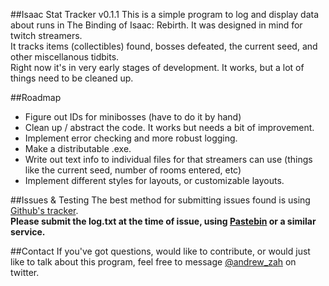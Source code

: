 ##Isaac Stat Tracker v0.1.1
This is a simple program to log and display data about runs in The Binding of Isaac: Rebirth. It was designed in mind for twitch streamers.  
It tracks items (collectibles) found, bosses defeated, the current seed, and other miscellanous tidbits.  
Right now it's in very early stages of development. It works, but a lot of things need to be cleaned up.

##Roadmap
- Figure out IDs for minibosses (have to do it by hand)
- Clean up / abstract the code. It works but needs a bit of improvement.
- Implement error checking and more robust logging.
- Make a distributable .exe.
- Write out text info to individual files for that streamers can use (things like the current seed, number of rooms entered, etc)
- Implement different styles for layouts, or customizable layouts.

##Issues & Testing
The best method for submitting issues found is using [Github's tracker](https://github.com/azah/IsaacStatsTracker/issues).  
**Please submit the log.txt at the time of issue, using [Pastebin](http://pastebin.com/) or a similar service.**

##Contact
If you've got questions, would like to contribute, or would just like to talk about this program, feel free to message [@andrew_zah](https://twitter.com/) on twitter.
